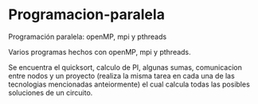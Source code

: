 # Programacion-paralela
Programación paralela: openMP, mpi y pthreads

Varios programas hechos con openMP, mpi y pthreads.

Se encuentra el quicksort, calculo de PI, algunas sumas, comunicacion entre nodos y un proyecto (realiza la misma tarea en cada una de las tecnologias mencionadas anteiormente) el cual calcula todas las posibles soluciones de un circuito.
